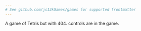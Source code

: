 ```yaml
---
# See github.com/js13kGames/games for supported frontmatter
---
```

A game of Tetris but with 404.
controls are in the game.